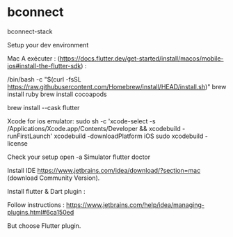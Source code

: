# bconnect
bconnect-stack

Setup your dev environment

Mac 
A exécuter : (https://docs.flutter.dev/get-started/install/macos/mobile-ios#install-the-flutter-sdk) :

/bin/bash -c "$(curl -fsSL https://raw.githubusercontent.com/Homebrew/install/HEAD/install.sh)"
brew install ruby
brew install cocoapods

brew install --cask flutter

Xcode for ios emulator:
sudo sh -c 'xcode-select -s /Applications/Xcode.app/Contents/Developer && xcodebuild -runFirstLaunch'
xcodebuild -downloadPlatform iOS
sudo xcodebuild -license

Check your setup
 open -a Simulator
 flutter doctor

 Install IDE
 https://www.jetbrains.com/idea/download/?section=mac (download Community Version).

Install flutter & Dart plugin : 

Follow instructions : https://www.jetbrains.com/help/idea/managing-plugins.html#6ca150ed

But choose Flutter plugin.
 

 





